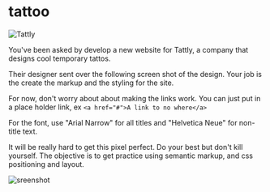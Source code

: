 # tattoo
![Tattly](http://thisgoodworld.com/sites/default/files/styles/card_large/public/tattly_3.png?itok=L-hBYpPi)

You've been asked by develop a new website for Tattly, a company that designs cool temporary tattos.

Their designer sent over the following screen shot of the design. Your job is the create the markup and the styling for the site.


For now, don't worry about about making the links work. You can just put in a place holder link, ex `<a href="#">A link to no where</a>`


For the font, use "Arial Narrow" for all titles and "Helvetica Neue" for non-title text.

It will be really hard to get this pixel perfect. Do your best but don't kill yourself. The objective is to get practice using semantic markup, and css positioning and layout.

![sreenshot](https://github.com/awdriggs-html-css/tattoo/blob/master/ScreenShot.png)

